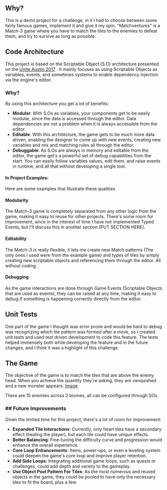 ## Why?
This is a demo project for a challenge, in it I had to choose between some fairly famous games, implement it and give it my spin. "Matchventures" is a Match-3 game where you have to match the tiles to the enemies to defeat them, and try to survive as long as possible.

## Code Architecture
This project is based on the Scriptable Object (S.O) architecture presented on the [Unite Austin 2017](https://www.youtube.com/watch?v=raQ3iHhE_Kk) . It mainly focuses as using Scriptable Objects as variables, events, and sometimes systems to enable dependency injection via the engine's editor.

### Why?
By using this architecture you get a lot of benefits:
* **Modular**: With S.Os as variables, your components get to be easily modular, since the data is accessed through the editor. Data dependencies are not a problem when it is always accessible from the editor.
* **Editable**: With this architecture, the game gets to be much more data driven, enabling the designer to come up with new events, creating new variables and mix and matching rules all through the editor.
* **Debuggable**: As S.Os are always in memory and editable from the editor, the game get's a powerful set of debug capabilities from the start. You can easily follow variables values, edit them, and raise events in runtime, and all that without developing a single tool.

#### In Project Examples:
Here are some examples that illustrate these qualities
#### Modularity
The Match-3 game is completely separated from any other logic from the game, making it easy to reuse for other projects. There's some room for improvement, since in the interest of time I have not implemented Typed Events, but I'll discuss this in another section (PUT SECTION HERE).
#### Editability
The Match-3 is really flexible, it lets me create new Match patterns (The only ones I used were from the example game) and types of tiles by simply creating new scriptable objects and referencing them through the editor. All without coding.
#### Debugging
As the game interactions are done through Game Events (Scriptable Objects that are used as events), they can be raised at any time, making it easy to debug if something is happening correctly directly from the editor.

## Unit Tests
One part of the game I thought was error prone and would be hard to debug was recognizing which tile pattern was formed after a move, so I created unit tests and used test driven development to code this feature. The tests helped immensely both while developing the feature and in the future changes, and I think it was a highlight of this challenge.

## The Game
The objective of the game is to match the tiles that are above the enemy head. When you achieve the quantity they're asking, they are vanquished and a new monster appears. [Image](readme_image_01.png)

There are 15 enemies across 2 biomes, all can be configured through SOs.

### ## Future Improvements

Given the limited time for this project, there's a lot of room for improvement:

- **Expanded Tile Interactions**: Currently, only heart tiles have a secondary effect (healing the player), but each tile could have unique effects.
- **Better Balancing**: Fine-tuning the difficulty curve and progression would enhance the overall experience.
- **Core Loop Enhancements**: Items, power-ups, or even a leveling system could deepen the game's core loop and improve player retention.
- **Add Side Loops**: Integrating additional game loops, such as quests or challenges, could add depth and variety to the gameplay.
- **Use Object Pool Pattern For Tiles**: As the most numerous and reused objects in the game, they could be pooled to have only the necessary tiles to fit the board, plus a few.